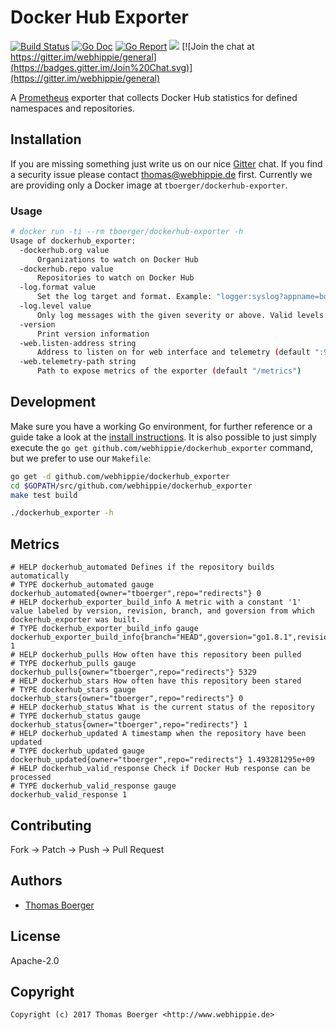 # Docker Hub Exporter

[![Build Status](http://github.dronehippie.de/api/badges/webhippie/dockerhub_exporter/status.svg)](http://github.dronehippie.de/webhippie/dockerhub_exporter)
[![Go Doc](https://godoc.org/github.com/webhippie/dockerhub_exporter?status.svg)](http://godoc.org/github.com/webhippie/dockerhub_exporter)
[![Go Report](http://goreportcard.com/badge/github.com/webhippie/dockerhub_exporter)](http://goreportcard.com/report/github.com/webhippie/dockerhub_exporter)
[![](https://images.microbadger.com/badges/image/tboerger/dockerhub-exporter.svg)](http://microbadger.com/images/tboerger/dockerhub-exporter "Get your own image badge on microbadger.com")
[![Join the chat at https://gitter.im/webhippie/general](https://badges.gitter.im/Join%20Chat.svg)](https://gitter.im/webhippie/general)

A [Prometheus](https://prometheus.io/) exporter that collects Docker Hub statistics for defined namespaces and repositories.


## Installation

If you are missing something just write us on our nice [Gitter](https://gitter.im/webhippie/general) chat. If you find a security issue please contact thomas@webhippie.de first. Currently we are providing only a Docker image at `tboerger/dockerhub-exporter`.


### Usage

```bash
# docker run -ti --rm tboerger/dockerhub-exporter -h
Usage of dockerhub_exporter:
  -dockerhub.org value
      Organizations to watch on Docker Hub
  -dockerhub.repo value
      Repositories to watch on Docker Hub
  -log.format value
      Set the log target and format. Example: "logger:syslog?appname=bob&local=7" or "logger:stdout?json=true" (default "logger:stderr")
  -log.level value
      Only log messages with the given severity or above. Valid levels: [debug, info, warn, error, fatal] (default "info")
  -version
      Print version information
  -web.listen-address string
      Address to listen on for web interface and telemetry (default ":9105")
  -web.telemetry-path string
      Path to expose metrics of the exporter (default "/metrics")
```


## Development

Make sure you have a working Go environment, for further reference or a guide take a look at the [install instructions](http://golang.org/doc/install.html). It is also possible to just simply execute the `go get github.com/webhippie/dockerhub_exporter` command, but we prefer to use our `Makefile`:

```bash
go get -d github.com/webhippie/dockerhub_exporter
cd $GOPATH/src/github.com/webhippie/dockerhub_exporter
make test build

./dockerhub_exporter -h
```


## Metrics

```
# HELP dockerhub_automated Defines if the repository builds automatically
# TYPE dockerhub_automated gauge
dockerhub_automated{owner="tboerger",repo="redirects"} 0
# HELP dockerhub_exporter_build_info A metric with a constant '1' value labeled by version, revision, branch, and goversion from which dockerhub_exporter was built.
# TYPE dockerhub_exporter_build_info gauge
dockerhub_exporter_build_info{branch="HEAD",goversion="go1.8.1",revision="HEAD",version="0.1.0"} 1
# HELP dockerhub_pulls How often have this repository been pulled
# TYPE dockerhub_pulls gauge
dockerhub_pulls{owner="tboerger",repo="redirects"} 5329
# HELP dockerhub_stars How often have this repository been stared
# TYPE dockerhub_stars gauge
dockerhub_stars{owner="tboerger",repo="redirects"} 0
# HELP dockerhub_status What is the current status of the repository
# TYPE dockerhub_status gauge
dockerhub_status{owner="tboerger",repo="redirects"} 1
# HELP dockerhub_updated A timestamp when the repository have been updated
# TYPE dockerhub_updated gauge
dockerhub_updated{owner="tboerger",repo="redirects"} 1.493281295e+09
# HELP dockerhub_valid_response Check if Docker Hub response can be processed
# TYPE dockerhub_valid_response gauge
dockerhub_valid_response 1
```


## Contributing

Fork -> Patch -> Push -> Pull Request


## Authors

* [Thomas Boerger](https://github.com/tboerger)


## License

Apache-2.0


## Copyright

```
Copyright (c) 2017 Thomas Boerger <http://www.webhippie.de>
```
